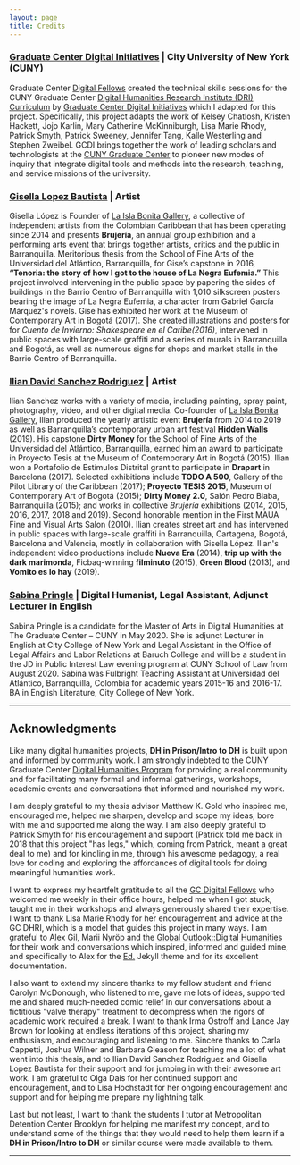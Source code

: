 ```yaml
---
layout: page
title: Credits
---
```


### [Graduate Center Digital Initiatives](https://gcdi.commons.gc.cuny.edu/) | City University of New York (CUNY)

Graduate Center [Digital Fellows](https://digitalfellows.commons.gc.cuny.edu/) created the technical skills sessions for the CUNY Graduate Center [Digital Humanities Research Institute (DRI) Curriculum](https://github.com/DHRI-Curriculum) by [Graduate Center Digital Initiatives](https://gcdi.commons.gc.cuny.edu/) which I adapted for this project. Specifically, this project adapts the work of  Kelsey Chatlosh, Kristen	Hackett, Jojo	Karlin, Mary Catherine	McKinniburgh, Lisa Marie	Rhody, Patrick	Smyth, Patrick	Sweeney, Jennifer	Tang, Kalle	Westerling and Stephen	Zweibel. GCDI brings together the work of leading scholars and technologists at the [CUNY Graduate Center](https://www.gc.cuny.edu/Home) to pioneer new modes of inquiry that integrate digital tools and methods into the research, teaching, and service missions of the university.

### [Gisella Lopez Bautista](https://www.behance.net/giseB) | Artist

Gisella López is Founder of [La Isla Bonita Gallery](https://www.facebook.com/laislabonitagallery/), a collective of independent artists from the Colombian Caribbean that has been operating since 2014 and presents **Brujería**, an annual group exhibition and a performing arts event that brings together artists, critics and the public in Barranquilla. Meritorious thesis from the School of Fine Arts of the Universidad del Atlántico, Barranquilla, for Gise’s capstone in 2016, **“Tenoria: the story of how I got to the house of La Negra Eufemia.”** This project involved intervening in the public space by papering the sides of buildings in the Barrio Centro of Barranquilla with 1,010 silkscreen posters bearing the image of La Negra Eufemia, a character from Gabriel García Márquez's novels. Gise has exhibited her work at the Museum of Contemporary Art in Bogotá (2017). She created illustrations and posters for for *Cuento de Invierno: Shakespeare en el Caribe(2016)*, intervened in public spaces with large-scale graffiti and a series of murals in Barranquilla and Bogotá, as well as numerous signs for shops and market stalls in the Barrio Centro of Barranquilla.

### [Ilian David Sanchez Rodriguez](https://pirryma3.wixsite.com/iliansanchez) | Artist

Ilian Sanchez works with a variety of media, including painting, spray paint, photography, video, and other digital media. Co-founder of [La Isla Bonita Gallery](https://www.facebook.com/laislabonitagallery/), Ilian produced the yearly artistic event **Brujería** from 2014 to 2019 as well as Barranquilla’s contemporary urban art festival **Hidden Walls** (2019). His capstone **Dirty Money** for the School of Fine Arts of the Universidad del Atlántico, Barranquilla, earned him an award to participate in Proyecto Tesis at the Museum of Contemporary Art in Bogotá (2015). Ilian won a Portafolio de Estímulos Distrital grant to participate in **Drapart** in Barcelona (2017). Selected exhibitions include **TODO A 500**, Gallery of the Pilot Library of the Caribbean (2017); **Proyecto TESIS 2015**, Museum of Contemporary Art of Bogotá (2015); **Dirty Money 2.0**, Salón Pedro Biaba, Barranquilla (2015); and works in collective *Brujería* exhibitions (2014, 2015, 2016, 2017, 2018 and 2019). Second honorable mention in the First MAUA Fine and Visual Arts Salon (2010). Ilian creates street art and has intervened in public spaces with large-scale graffiti in Barranquilla, Cartagena, Bogotá, Barcelona and Valencia, mostly in collaboration with Gisella López. Ilian's independent video productions include **Nueva Era** (2014), **trip up with the dark marimonda**, Ficbaq-winning **filminuto** (2015), **Green Blood** (2013), and **Vomito es lo hay** (2019).

### [Sabina Pringle](https://sabinapringle.commons.gc.cuny.edu/) | Digital Humanist,  Legal Assistant, Adjunct Lecturer in English

Sabina Pringle is a candidate for the Master of Arts in Digital Humanities at The Graduate Center – CUNY in May 2020. She is adjunct Lecturer in English at City College of New York and Legal Assistant in the Office of Legal Affairs and Labor Relations at Baruch College and will be a student in the JD in Public Interest Law evening program at CUNY School of Law from August 2020. Sabina was Fulbright Teaching Assistant at Universidad del Atlántico, Barranquilla, Colombia for academic years 2015-16 and 2016-17. BA in English Literature, City College of New York.

---

## Acknowledgments

Like many digital humanities projects, **DH in Prison/Intro to DH** is built upon and informed by community work. I am strongly indebted to the CUNY Graduate Center [Digital Humanities Program](https://www.gc.cuny.edu/Page-Elements/Academics-Research-Centers-Initiatives/Masters-Programs/Digital-Humanities) for providing a real community and for facilitating many formal and informal gatherings, workshops, academic events and conversations that informed and nourished my work.

I am deeply grateful to my thesis advisor Matthew K. Gold who inspired me, encouraged me, helped me sharpen, develop and scope my ideas, bore with me and supported me along the way. I am also deeply grateful to Patrick Smyth for his encouragement and support (Patrick told me back in 2018 that this project "has legs," which, coming from Patrick, meant a great deal to me) and for kindling in me, through his awesome pedagogy, a real love for coding and exploring the affordances of digital tools for doing meaningful humanities work.

I want to express my heartfelt gratitude to all the [GC Digital Fellows](https://digitalfellows.commons.gc.cuny.edu/) who welcomed me weekly in their office hours, helped me when I got stuck, taught me in their workshops and always generously shared their expertise. I want to thank Lisa Marie Rhody for her encouragement and advice at the GC DHRI, which is a model that guides this project in many ways. I am grateful to Alex Gil, Marii Nyröp and the [Global Outlook::Digital Humanities](http://www.globaloutlookdh.org/) for their work and conversations which inspired, informed and guided mine, and specifically to Alex for the [Ed.](https://elotroalex.github.io/ed/) Jekyll theme and for its excellent documentation.

I also want to extend my sincere thanks to my fellow student and friend Carolyn McDonough, who listened to me, gave me lots of ideas, supported me and shared much-needed comic relief in our conversations about a fictitious "valve therapy" treatment to decompress when the rigors of academic work required a break. I want to thank Irma Ostroff and Lance Jay Brown for looking at endless iterations of this project, sharing my enthusiasm, and encouraging and listening to me. Sincere thanks to Carla Cappetti, Joshua Wilner and Barbara Gleason for teaching me a lot of what went into this thesis, and to Ilian David Sanchez Rodriguez and Gisella Lopez Bautista for their support and for jumping in with their awesome art work. I am grateful to Olga Dais for her continued support and encouragement, and to Lisa Hochstadt for her ongoing encouragement and support and for helping me prepare my lightning talk.

Last but not least, I want to thank the students I tutor at Metropolitan Detention Center Brooklyn for helping me manifest my concept, and to understand some of the things that they would need to help them learn if a **DH in Prison/Intro to DH** or similar course were made available to them.

---
